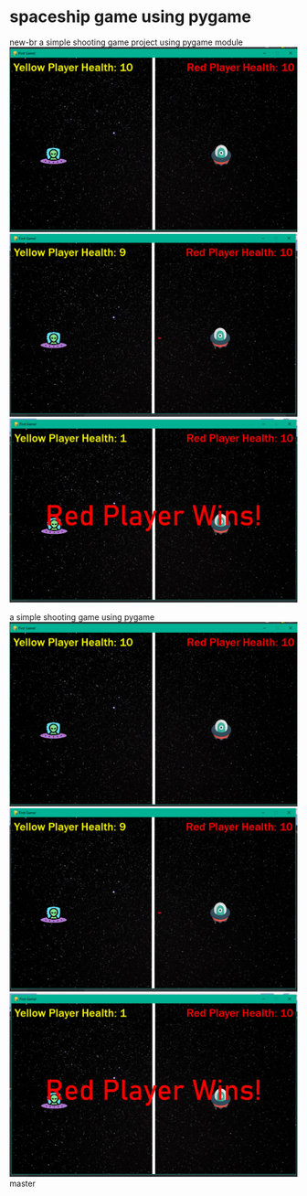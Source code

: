# spaceship game using pygame
 new-br
a simple shooting game project using pygame module
![image info](Visuals/image.png)
![image info](Visuals/image(1).png)
![image info](Visuals/image(2).png)


a simple shooting game using pygame
![image info](Visuals/image.png)
![image info](Visuals/image(1).png)
![image info](Visuals/image(2).png)
 master
